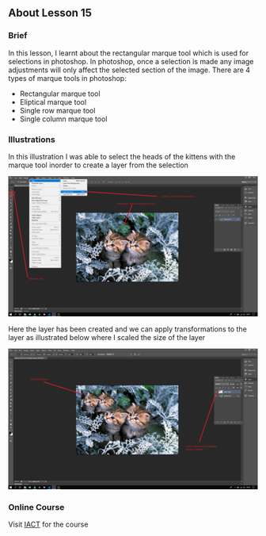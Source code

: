 ## About Lesson 15

### Brief
In this lesson, I learnt about the rectangular marque tool which is used for selections in photoshop. In photoshop, once a selection is made any image adjustments will only affect the selected section of the image. There are 4 types of marque tools in photoshop:

- Rectangular marque tool
- Eliptical marque tool
- Single row marque tool
- Single column marque tool

### Illustrations
In this illustration I was able to select the heads of the kittens with the marque tool inorder to create a layer from the selection

![Illustration Example](../assets/images/illustration14.png)

Here the layer has been created and we can apply transformations to the layer as illustrated below where I scaled the size of the layer

![Illustration Example](../assets/images/illustration15.png)

### Online Course
Visit [IACT](https://iact.ie) for the course